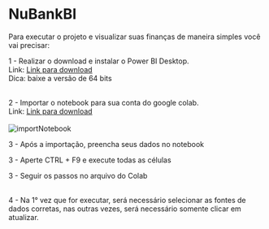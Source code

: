 # NuBankBI

Para executar o projeto e visualizar suas finanças de maneira simples você vai precisar:</br>

1 - Realizar o download e instalar o Power BI Desktop. <br>
    Link: <a href="https://www.microsoft.com/pt-BR/download/details.aspx?id=58494">Link para download</a></br>
    Dica: baixe a versão de 64 bits</br></br>
    
2 - Importar o notebook para sua conta do google colab. <br>
    Link: <a href="https://colab.research.google.com/notebooks/intro.ipynb#recent=true">Link para download</a></br></br>
    ![importNotebook](https://user-images.githubusercontent.com/28153841/91622967-84f87480-e967-11ea-9ce6-5abf0e9d66ca.jpg)

3 - Após a importação, preencha seus dados no notebook 

3 - Aperte CTRL + F9 e execute todas as células

3 - Seguir os passos no arquivo do Colab</br></br>

4 - Na 1° vez que for executar, será necessário selecionar as fontes de dados corretas, nas outras vezes, será necessário somente clicar em atualizar.
